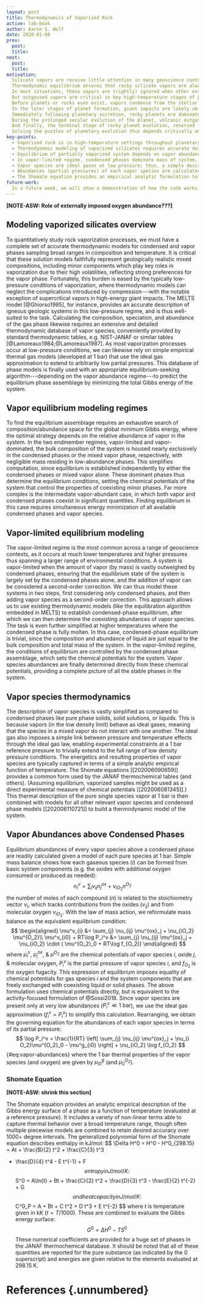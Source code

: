 ```yaml
---
layout: post
title: Thermodynamics of Vaporized Rock
active: lab-book
author: Aaron S. Wolf
date: 2020-01-08
prev:
  post:
  title:
next:
  post:
  title:
motivation:
  Silicate vapors are receive little attention in many geoscience contexts, but outgassed vapors play key roles in planetary evolution spanning the full range of planetary length- and time-scales, from the earliest proto-dust grains to the eventual erosion and erasure of entire rocky planets.
  Thermodynamic equilibrium ensures that rocky silicate vapors are always present above condensed (liquid or solid) phases, though typically at very low pressures.
  In most situations, these vapors are (rightly) ignored when other external processes dominate, such as the biotically controlled near-surface atmospheric conditions on Earth.
  But outgassed vapors are critical in key high-temperature stages of planet formation, which appear throughout the lifetime of evolving planets.
  Before planets or rocks even exist, vapors condense from the stellar nebula to form the original planetary building blocks.
  In the later stages of planet formation, giant impacts are likely ubiquitous and readily produce global-scale melting and vaporization.
  Immediately following planetary accretion, rocky planets are dominated by deep magma oceans (especially after giant impacts) that exchange both volatile and refractory elements with silicate vapor and steam atmospheres.
  During the prolonged secular evolution of the planet, volcanic outgassing controls the long-term exchange of matter (primarily volatile and moderately volatile elements) between interiors and atmospheres.
  And finally, the terminal stage of rocky planet evolution, reserved for those parked too close to the surface of their parent star---whether by planetary migration or runaway stellar expansion in the red-giant phase---is marked by progressive planetary vaporization and whole-scale erosion, driven by atmospheric escape and stellar winds.
  Solving the puzzles of planetary evolution thus depends critically on our ability to model silicate vapors and their interplay with liquid and solid phases through condensation and vaporization.
key-points:
  - Vaporized rock is in high-temperature settings throughout planetary evolution (pre-formation to destruction) including nebular condensation, giant impacts, magma-ocean- & interior-outgassing, and radiation-induced planetary erosion.
  - Thermodynamic modeling of vaporized silicates requires accurate databases of both condensed (liquid & solid) phases as well as all relevant vapor species; ideal gas approximation is used to extend to very low partial pressures.
  - Equilibrium of partially vaporized system depends on vapor abundance relative to condensed phases; simplified endmembers are vapor-limited or vapor-dominant, w/ complex interactions for intermediate vapor-abundant systems.
  - In vapor-limited regime, condensed phases dominate mass of system, so they control equilibrium conditions (e.g. chemical potentials), and vapor species are calculated as 2nd order correction.
  - Vapor species are ideal gases at low pressure; thus, a simple description of their temperature-dependence at a 1bar ref. pressure is enough to fully capture their behavior over the full low pressure regime.
  - Abundances (partial pressures) of each vapor species are calculated from mass balance & law of mass action, given the oxide chemical potentials & fO2; since P_vi << 1bar for all species, they are treated as ideal gases.
  - The Shomate equation provides an empirical analytic formulation to model the energy of a material over a broad temperature range evaluated at a (1 bar) reference pressure; fitted coefficients are given by JANAF database.
future-work:
  In a future week, we will show a demonstration of how the code works.
---
```


**[NOTE-ASW: Role of externally imposed oxygen abundance???]**

<!-- Motivation -->
<!-- # [[202101030642]] Role of vaporized rock throughout planetary evolution -->

## Modeling vaporized silicates overview
<!-- # [[202101050640]] Modeling vaporized silicates overview -->

To quantitatively study rock vaporization processes, we must have a complete set of accurate thermodynamic models for condensed and vapor phases sampling broad ranges in composition and temperature.
It is critical that these solution models faithfully represent geologically realistic mixed compositions, including minor components which play key roles in vaporization due to their high volatilities, reflecting strong preferences for the vapor phase.
Fortunately, this burden is eased by the typically low-pressure conditions of vaporization, where thermodynamic models can neglect the complications introduced by compression---with the notable exception of supercritical vapors in high-energy giant impacts.
The MELTS model [@Ghiorso1995], for instance, provides an accurate description of igneous geologic systems in this low-pressure regime, and is thus well-suited to the task.
Calculating the composition, speciation, and abundance of the gas phase likewise requires an extensive and detailed thermodynamic database of vapor species, conveniently provided by standard thermodynamic tables, e.g. NIST-JANAF or similar tables [@Lamoreaux1984;@Lamoreaux1987].
As most vaporization processes occur at low-pressure conditions, we can likewise rely on simple empirical thermal gas models (developed at 1 bar) that use the ideal gas approximation to extend to arbitrarily low partial pressures.
This database of phase models is finally used with an appropriate equilibrium-seeking algorithm---depending on the vapor abundance regime---to predict the equilibrium phase assemblage by minimizing the total Gibbs energy of the system.


##  Vapor equilibrium modeling regimes
<!-- # [[202101051402]] Vapor equilibrium modeling regimes -->

To find the equilibrium assemblage requires an exhaustive search of composition/abundance space for the global minimum Gibbs energy, where the optimal strategy depends on the relative abundance of vapor in the system.
In the two endmember regimes, vapor-limited and vapor-dominated, the bulk composition of the system is housed nearly exclusively in the condensed phases or the mixed vapor phase, respectively, with negligible mass residing in low-abundance phases.
This simplifies computation, since equilibrium is established independently by either the condensed phases or mixed vapor alone.
These dominant phases thus determine the equilibrium conditions, setting the chemical potentials of the system that control the properties of coexisting minor phases.
Far more complex is the intermediate vapor-abundant case, in which both vapor and condensed phases coexist in significant quantities.
Finding equilibrium in this case requires simultaneous energy minimization of all available condensed phases and vapor species.

##  Vapor-limited equilibrium modeling
<!-- # [[202101060632]] Vapor-limited equilibrium modeling -->

The vapor-limited regime is the most common across a range of geoscience contexts, as it occurs at much lower temperatures and higher pressures thus spanning a larger range of environmental conditions.
A system is vapor-limited when the amount of vapor (by mass) is vastly outweighed by condensed phases, ensuring that the equilibrium state of the system is largely set by the condensed phases alone, and the addition of vapor can be considered a second-order correction.
We can thus model these systems in two steps, first considering only condensed phases, and then adding vapor species as a second-order correction.
This approach allows us to use existing thermodynamic models (like the equilibration algorithm embedded in MELTS) to establish condensed-phase equilibrium, after which we can then determine the coexisting abundances of vapor species.
The task is even further simplified at higher temperatures where the condensed phase is fully molten.
In this case, condensed-phase equilibrium is trivial, since the composition and abundance of liquid are just equal to the bulk composition and total mass of the system.
In the vapor-limited regime, the conditions of equilibrium are controlled by the condensed phase assemblage, which sets the chemical potentials for the system. <!-- [[202011231519]] -->
Vapor species abundances are finally determined directly from these chemical potentials, providing a complete picture of all the stable phases in the system.

## Vapor species thermodynamics
<!-- # [[202006090637]] Overview of modeling vapor species thermodynamics -->

The description of vapor species is vastly simplified as compared to condensed phases like pure phase solids, solid solutions, or liquids.
This is because vapors (in the low density limit) behave as ideal gases, meaning that the species in a mixed vapor do not interact with one another.
The ideal gas also imposes a simple link between pressure and temperature effects through the ideal gas law, enabling experimental constraints at a 1 bar reference pressure to trivially extend to the full range of low density pressure conditions.
The energetics and resulting properties of vapor species are typically captured in terms of a simple analytic empirical function of temperature.
The Shomate equations [[202006090659]] provides a common form used by the JANAF thermochemical tables (and others).
(Assuming equilibrium, vaporized samples might be used as a direct experimental measure of chemical potentials [[202006081345]].)
This thermal description of the pure single species vapor at 1 bar is then combined with models for all other relevant vapor species and condensed phase models [[202006110721]] to build a thermodynamic model of the system.

## Vapor Abundances above Condensed Phases
<!-- # [[202006110721]] Equilibrium Vapor Species Abundances above Condensed Phs -->

Equilibrium abundances of every vapor species above a condensed phase are readily calculated given a model of each pure species at 1 bar.
Simple mass balance shows how each gaseous species ($i$) can be formed from basic system components (e.g. the oxides with additional oxygen consumed or produced as needed):
$$
n^v_i = \sum_{j} \nu_{ij} n^{ox}_j + \nu_{iO_2} n^{O_2}
$$
the number of moles of each compound ($n$) is related to the stoichiometry vector $\nu_i$, which tracks contributions from the oxides ($\nu_{ij}$) and from molecular oxygen $\nu_{iO_2}$.
With the law of mass action, we reformulate mass balance as the equivalent equilibrium condition:
$$
\begin{aligned}
\mu^v_{i} &= \sum_{j} \nu_{ij} \mu^{ox}_j + \nu_{iO_2} \mu^{O_2}\\
\mu^v_{i0} + RT\log P_i^v &= \sum_{j} \nu_{ij} \mu^{ox}_j + \nu_{iO_2} \cdot ( \mu^{O_2}_0 + RT\log f_{O_2})
\end{aligned}
$$
where $\mu_i^v$, $\mu_j^{ox}$, & $\mu^{O_2}$ are the chemical potentials of vapor species $i$, oxide $j$, & molecular oxygen, $P_i^v$ is the partial pressure of vapor species $i$, and $f_{O_2}$ is the oxygen fugacity.
This expression of equilibrium imposes equality of chemical potentials for gas species $i$ and the system components that are freely exchanged with coexisting liquid or solid phases.
The above formulation uses chemical potentials directly, but is equivalent to the activity-focused formulation of @Sossi2018.
Since vapor species are present only at very low abundances ($P^v_i \ll \textrm{1 bar}$), we use the ideal gas approximation ($f_{i}^v=P_i^v$) to simplify this calculation.
Rearranging, we obtain the governing equation for the abundances of each vapor species in terms of its partial pressure:
$$
\log P_i^v = \frac{1}{RT} \left[ \sum_{j} \nu_{ij} \mu^{ox}_j + \nu_{i O_2}\mu^{O_2}_0 - \mu^g_{i0} \right] + \nu_{iO_2} \log f_{O_2}
$$ {#eq:vapor-abundances}
where the 1 bar thermal properties of the vapor species (and oxygen) are given by $\mu_{i0}^g$ (and $\mu_0^{O_2}$).


### Shomate Equation
**[NOTE-ASW: shrink this section]**
<!-- # [[202006090659]] Shomate Equation -->

The Shomate equation provides an analytic empirical description of the Gibbs energy surface of a phase as a function of temperature (evaluated at a reference pressure).
It includes a variety of non-linear terms able to capture thermal behavior over a broad temperature range, though often multiple piecewise models are combined to retain desired accuracy over 1000+ degree intervals.
The generalized polynomial form of the Shomate equation describes enthalpy in kJ/mol:
$$
\Delta H^0 = H^0 - H^0_{298.15} = At + \frac{B}{2} t^2 + \frac{C}{3} t^3
+ \frac{D}{4} t^4 - E t^{-1} + F
$$
entropy in J/mol/K:
$$
S^0 = A\ln{t} + Bt + \frac{C}{2} t^2 + \frac{D}{3} t^3 - \frac{E}{2} t^{-2} + G
$$
and heat capacity in J/mol/K:
$$
C^0_P = A + Bt + C t^2 + D t^3 + E t^{-2}
$$
where $t$ is temperature given in kK ($t = T/1000$).
These are combined to evaluate the Gibbs energy surface:
$$
G^0 = \Delta H^0 - T S^0
$$
These numerical coefficients are provided for a huge set of phases in the JANAF thermochemical database.
It should be noted that all of these quantities are reported for the pure substance (as indicated by the 0 superscript) and energies are given relative to the elements evaluated at 298.15 K.

# References {.unnumbered}
